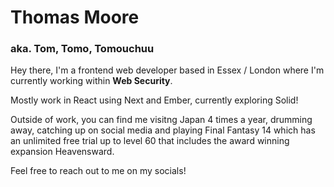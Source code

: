 # Thomas Moore

### aka. Tom, Tomo, Tomouchuu

Hey there, I'm a frontend web developer based in Essex / London where I'm currently working within **Web Security**.

Mostly work in React using Next and Ember, currently exploring Solid!

Outside of work, you can find me visitng Japan 4 times a year, drumming away, catching up on social media and playing Final Fantasy 14 which has an unlimited free trial up to level 60 that includes the award winning expansion Heavensward.

Feel free to reach out to me on my socials!
